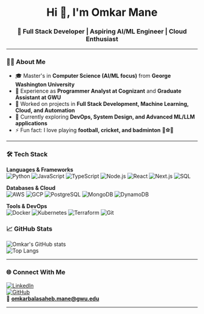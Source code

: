 <h1 align="center">Hi 👋, I'm Omkar Mane</h1>
<h3 align="center">🚀 Full Stack Developer | Aspiring AI/ML Engineer | Cloud Enthusiast</h3>

---

### 👨‍💻 About Me
- 🎓 Master's in **Computer Science (AI/ML focus)** from **George Washington University**  
- 💼 Experience as **Programmer Analyst at Cognizant** and **Graduate Assistant at GWU**  
- 🔭 Worked on projects in **Full Stack Development, Machine Learning, Cloud, and Automation**  
- 🌱 Currently exploring **DevOps, System Design, and Advanced ML/LLM applications**  
- ⚡ Fun fact: I love playing **football, cricket, and badminton** 🏏⚽🏸  

---

### 🛠️ Tech Stack
**Languages & Frameworks**  
![Python](https://img.shields.io/badge/Python-3776AB?logo=python&logoColor=white)
![JavaScript](https://img.shields.io/badge/JavaScript-F7DF1E?logo=javascript&logoColor=black)
![TypeScript](https://img.shields.io/badge/TypeScript-3178C6?logo=typescript&logoColor=white)
![Node.js](https://img.shields.io/badge/Node.js-339933?logo=node.js&logoColor=white)
![React](https://img.shields.io/badge/React-20232A?logo=react&logoColor=61DAFB)
![Next.js](https://img.shields.io/badge/Next.js-000000?logo=nextdotjs&logoColor=white)
![SQL](https://img.shields.io/badge/SQL-4479A1?logo=mysql&logoColor=white)

**Databases & Cloud**  
![AWS](https://img.shields.io/badge/AWS-232F3E?logo=amazonaws&logoColor=white)
![GCP](https://img.shields.io/badge/GCP-4285F4?logo=googlecloud&logoColor=white)
![PostgreSQL](https://img.shields.io/badge/PostgreSQL-4169E1?logo=postgresql&logoColor=white)
![MongoDB](https://img.shields.io/badge/MongoDB-4EA94B?logo=mongodb&logoColor=white)
![DynamoDB](https://img.shields.io/badge/DynamoDB-4053D6?logo=amazon-dynamodb&logoColor=white)

**Tools & DevOps**  
![Docker](https://img.shields.io/badge/Docker-2496ED?logo=docker&logoColor=white)
![Kubernetes](https://img.shields.io/badge/Kubernetes-326CE5?logo=kubernetes&logoColor=white)
![Terraform](https://img.shields.io/badge/Terraform-7B42BC?logo=terraform&logoColor=white)
![Git](https://img.shields.io/badge/Git-F05032?logo=git&logoColor=white)

### 📈 GitHub Stats
![Omkar's GitHub stats](https://github-readme-stats.vercel.app/api?username=omkarbm03&show_icons=true&theme=radical)  
![Top Langs](https://github-readme-stats.vercel.app/api/top-langs/?username=omkarbm03&layout=compact&theme=radical)

---

### 🌐 Connect With Me
[![LinkedIn](https://img.shields.io/badge/LinkedIn-0077B5?logo=linkedin&logoColor=white)](https://linkedin.com/in/omkar-mane-696287169)  
[![GitHub](https://img.shields.io/badge/GitHub-100000?logo=github&logoColor=white)](https://github.com/omkarbm03)  
📧 **omkarbalasaheb.mane@gwu.edu**

---
